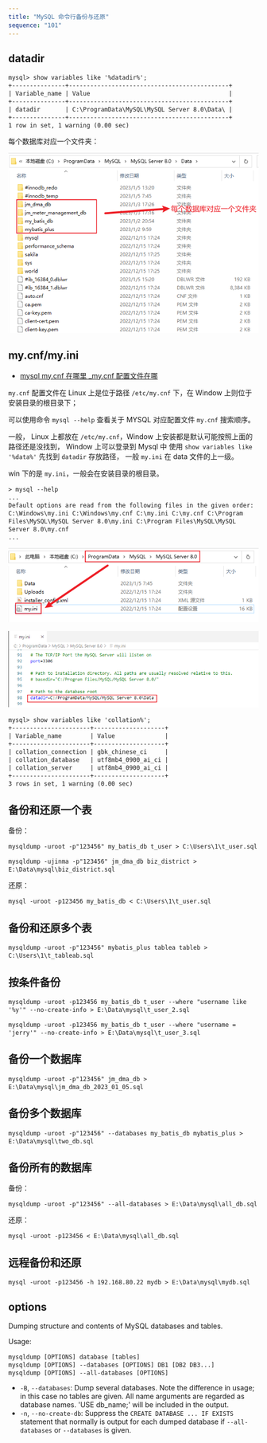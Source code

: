 ```yaml
---
title: "MySQL 命令行备份与还原"
sequence: "101"
---
```


## datadir

```text
mysql> show variables like '%datadir%';
+---------------+---------------------------------------------+
| Variable_name | Value                                       |
+---------------+---------------------------------------------+
| datadir       | C:\ProgramData\MySQL\MySQL Server 8.0\Data\ |
+---------------+---------------------------------------------+
1 row in set, 1 warning (0.00 sec)
```

每个数据库对应一个文件夹：

![](/assets/images/db/mysql/mysql-windows-data-dir.png)

## my.cnf/my.ini

- [mysql my.cnf 在哪里 _my.cnf 配置文件在哪 ](https://blog.csdn.net/weixin_39588983/article/details/113282892)

`my.cnf` 配置文件在 Linux 上是位于路径 `/etc/my.cnf` 下，在 Window 上则位于安装目录的根目录下；

可以使用命令 `mysql --help` 查看关于 MYSQL 对应配置文件 `my.cnf` 搜索顺序。

一般， Linux 上都放在 `/etc/my.cnf`，Window 上安装都是默认可能按照上面的路径还是没找到，
Window 上可以登录到 Mysql 中 使用 `show variables like '%data%'` 先找到 `datadir` 存放路径， 一般 `my.ini` 在 data 文件的上一级。

win 下的是 `my.ini`，一般会在安装目录的根目录。


```text
> mysql --help
...
Default options are read from the following files in the given order:
C:\Windows\my.ini C:\Windows\my.cnf C:\my.ini C:\my.cnf C:\Program Files\MySQL\MySQL Server 8.0\my.ini C:\Program Files\MySQL\MySQL Server 8.0\my.cnf
...
```

![](/assets/images/db/mysql/mysql-windows-mysql-ini-location.png)

![](/assets/images/db/mysql/mysql-windows-mysql-ini-datadir.png)

```text
mysql> show variables like 'collation%';
+----------------------+--------------------+
| Variable_name        | Value              |
+----------------------+--------------------+
| collation_connection | gbk_chinese_ci     |
| collation_database   | utf8mb4_0900_ai_ci |
| collation_server     | utf8mb4_0900_ai_ci |
+----------------------+--------------------+
3 rows in set, 1 warning (0.00 sec)
```

## 备份和还原一个表

备份：

```text
mysqldump -uroot -p"123456" my_batis_db t_user > C:\Users\1\t_user.sql
```

```text
mysqldump -ujinma -p"123456" jm_dma_db biz_district > E:\Data\mysql\biz_district.sql
```

还原：

```text
mysql -uroot -p123456 my_batis_db < C:\Users\1\t_user.sql
```

## 备份和还原多个表

```text
mysqldump -uroot -p"123456" mybatis_plus tablea tableb > C:\Users\1\t_tableab.sql
```

## 按条件备份

```text
mysqldump -uroot -p123456 my_batis_db t_user --where "username like '%y'" --no-create-info > E:\Data\mysql\t_user_2.sql
```

```text
mysqldump -uroot -p123456 my_batis_db t_user --where "username = 'jerry'" --no-create-info > E:\Data\mysql\t_user_3.sql
```

## 备份一个数据库

```text
mysqldump -uroot -p"123456" jm_dma_db > E:\Data\mysql\jm_dma_db_2023_01_05.sql
```

## 备份多个数据库

```text
mysqldump -uroot -p"123456" --databases my_batis_db mybatis_plus > E:\Data\mysql\two_db.sql
```

## 备份所有的数据库

备份：

```text
mysqldump -uroot -p"123456" --all-databases > E:\Data\mysql\all_db.sql
```

还原：

```text
mysql -uroot -p123456 < E:\Data\mysql\all_db.sql
```

## 远程备份和还原

```text
mysql -uroot -p123456 -h 192.168.80.22 mydb > E:\Data\mysql\mydb.sql
```

## options

Dumping structure and contents of MySQL databases and tables.

Usage: 

```text
mysqldump [OPTIONS] database [tables]
mysqldump [OPTIONS] --databases [OPTIONS] DB1 [DB2 DB3...]
mysqldump [OPTIONS] --all-databases [OPTIONS]
```


- `-B`, `--databases`: Dump several databases. Note the difference in usage; in
  this case no tables are given. All name arguments are regarded as database names. 'USE db_name;' will be
  included in the output.
- `-n`, `--no-create-db`: Suppress the `CREATE DATABASE ... IF EXISTS` statement
  that normally is output for each dumped database if `--all-databases` or `--databases` is given.


